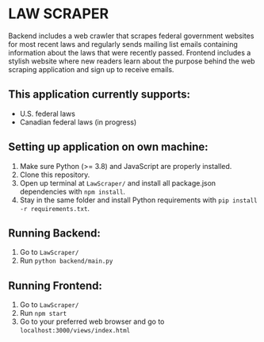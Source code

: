 # LAW SCRAPER

Backend includes a web crawler that scrapes federal government websites for most recent laws and regularly sends mailing list emails containing information about the laws that were recently passed. Frontend includes a stylish website where new readers learn about the purpose behind the web scraping application and sign up to receive emails. 

## This application currently supports:
- U.S. federal laws
- Canadian federal laws (in progress)

## Setting up application on own machine:

1. Make sure Python (>= 3.8) and JavaScript are properly installed.
2. Clone this repository.
3. Open up terminal at ``` LawScraper/ ``` and install all package.json dependencies with ``` npm install ```.
4. Stay in the same folder and install Python requirements with ``` pip install -r requirements.txt ```.

## Running Backend:
1. Go to ``` LawScraper/ ```
2. Run ``` python backend/main.py ```

## Running Frontend:
1. Go to ``` LawScraper/ ```
2. Run ``` npm start ```
3. Go to your preferred web browser and go to ``` localhost:3000/views/index.html ```
